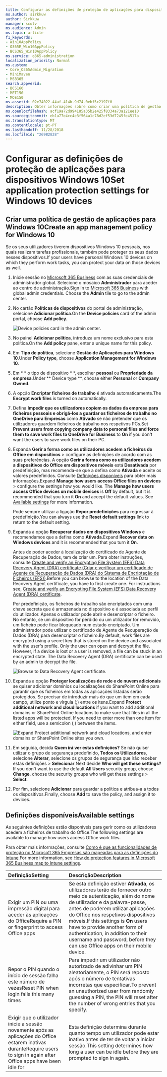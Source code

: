 ```yaml
---
title: Configurar as definições de proteção de aplicações para dispositivos Windows 10
ms.author: sirkkuw
author: Sirkkuw
manager: scotv
ms.audience: Admin
ms.topic: article
f1_keywords:
- Win10AppPolicy
- O365E_Win10AppPolicy
- BCS365_Win10AppPolicy
ms.service: o365-administration
localization_priority: Normal
ms.custom:
- Core_O365Admin_Migration
- MiniMaven
- MSB365
search.appverid:
- BCS160
- MET150
- MOE150
ms.assetid: 02e74022-44af-414b-9d74-0ebf5c2197f0
description: Obter informações sobre como criar uma política de gestão de aplicações e proteger os ficheiros de trabalho no Windows 10 dispositivos.
ms.openlocfilehash: acf19a72d994185a35b2e425f8334a73a121ee10
ms.sourcegitcommit: eb1a77e4cc4e8f564a1c78d2ef53d7245fe4517a
ms.translationtype: MT
ms.contentlocale: pt-PT
ms.lasthandoff: 11/28/2018
ms.locfileid: "26982828"
---
```

# <a name="set-application-protection-settings-for-windows-10-devices"></a><span data-ttu-id="86736-103">Configurar as definições de proteção de aplicações para dispositivos Windows 10</span><span class="sxs-lookup"><span data-stu-id="86736-103">Set application protection settings for Windows 10 devices</span></span>

## <a name="create-an-app-management-policy-for-windows-10"></a><span data-ttu-id="86736-104">Criar uma política de gestão de aplicações para Windows 10</span><span class="sxs-lookup"><span data-stu-id="86736-104">Create an app management policy for Windows 10</span></span>

<span data-ttu-id="86736-105">Se os seus utilizadores tiverem dispositivos Windows 10 pessoais, nos quais realizam tarefas profissionais, também pode proteger os seus dados nesses dispositivos.</span><span class="sxs-lookup"><span data-stu-id="86736-105">If your users have personal Windows 10 devices on which they perform work tasks, you can protect your data on those devices as well.</span></span>
  
1. <span data-ttu-id="86736-p101">Inicie sessão no [Microsoft 365 Business](https://portal.office.com) com as suas credenciais de administrador global. Selecione o mosaico **Administrador** para aceder ao centro de administração.</span><span class="sxs-lookup"><span data-stu-id="86736-p101">Sign in to [Microsoft 365 Business](https://portal.office.com) with global admin credentials. Choose the **Admin** tile to go to the admin center.</span></span> 
    
2. <span data-ttu-id="86736-108">No cartão **Políticas de dispositivos** do portal de administração, selecione **Adicionar política**.</span><span class="sxs-lookup"><span data-stu-id="86736-108">On the **Device policies** card of the admin portal, choose **Add policy**.</span></span>
    
    ![Device policies card in the admin center.](media/27c12b61-d112-4348-b557-4f3e46204797.png)
  
3. <span data-ttu-id="86736-110">No painel **Adicionar política**, introduza um nome exclusivo para esta política.</span><span class="sxs-lookup"><span data-stu-id="86736-110">On the **Add policy** pane, enter a unique name for this policy.</span></span> 
    
4. <span data-ttu-id="86736-111">Em **Tipo de política**, selecione **Gestão de Aplicações para Windows 10**.</span><span class="sxs-lookup"><span data-stu-id="86736-111">Under **Policy type**, choose **Application Management for Windows 10**.</span></span>
    
5. <span data-ttu-id="86736-112">Em \* \* o tipo de dispositivo \* \*, escolher **pessoal** ou **Propriedade da empresa**.</span><span class="sxs-lookup"><span data-stu-id="86736-112">Under \*\* Device type \*\*, choose either **Personal** or **Company Owned**.</span></span>
    
6. <span data-ttu-id="86736-113">A opção **Encriptar ficheiros de trabalho** é ativada automaticamente.</span><span class="sxs-lookup"><span data-stu-id="86736-113">The **Encrypt work files** is turned on automatically.</span></span> 
    
7. <span data-ttu-id="86736-114">Defina **Impedir que os utilizadores copiem os dados da empresa para ficheiros pessoais e obrigá-los a guardar os ficheiros de trabalho no OneDrive para Empresas** como **Ativado** se não pretender que os utilizadores guardem ficheiros de trabalho nos respetivos PCs.</span><span class="sxs-lookup"><span data-stu-id="86736-114">Set **Prevent users from copying company data to personal files and force them to save work files to OneDrive for Business** to **On** if you don't want the users to save work files on their PC.</span></span> 
    
8. <span data-ttu-id="86736-p102">Expanda **Gerir a forma como os utilizadores acedem a ficheiros do Office em dispositivos** \> configure as definições de acordo com as suas preferências. A opção **Gerir a forma como os utilizadores acedem a dispositivos do Office em dispositivos móveis** está **Desativada** por predefinição, mas recomenda-se que a defina como **Ativada** e aceite os valores predefinidos. Consulte [Definições disponíveis](protection-settings-for-windows-10-devices.md#bkmk_settings) para obter mais informações.</span><span class="sxs-lookup"><span data-stu-id="86736-p102">Expand **Manage how users access Office files on devices** \> configure the settings how you would like. The **Manage how users access Office devices on mobile devices** is **Off** by default, but it is recommended that you turn it **On** and accept the default values. See [Available settings](protection-settings-for-windows-10-devices.md#bkmk_settings) for more information.</span></span> 
    
    <span data-ttu-id="86736-118">Pode sempre utilizar a ligação **Repor predefinições** para regressar à predefinição.</span><span class="sxs-lookup"><span data-stu-id="86736-118">You can always use the **Reset default settings** link to return to the default setting.</span></span> 
    
9. <span data-ttu-id="86736-119">Expanda a opção **Recuperar dados em dispositivos Windows** e recomendamos que a defina como **Ativada**.</span><span class="sxs-lookup"><span data-stu-id="86736-119">Expand **Recover data on Windows devices** and it is recommended that you turn it **On**.</span></span>
    
    <span data-ttu-id="86736-p103">Antes de poder aceder à localização do certificado de Agente de Recuperação de Dados, tem de criar um. Para obter instruções, consulte [Create and verify an Encrypting File System (EFS) Data Recovery Agent (DRA) certificate (Criar e verificar um certificado de Agente de Recuperação de Dados (DRA) do Sistema de Encriptação de Ficheiros (EFS))](https://go.microsoft.com/fwlink/p/?linkid=853700).</span><span class="sxs-lookup"><span data-stu-id="86736-p103">Before you can browse to the location of the Data Recovery Agent certificate, you have to first create one. For instructions see, [Create and verify an Encrypting File System (EFS) Data Recovery Agent (DRA) certificate](https://go.microsoft.com/fwlink/p/?linkid=853700).</span></span>
    
    <span data-ttu-id="86736-p104">Por predefinição, os ficheiros de trabalho são encriptados com uma chave secreta que é armazenada no dispositivo e é associada ao perfil do utilizador. Apenas o utilizador pode abrir e desencriptar o ficheiro. No entanto, se um dispositivo for perdido ou um utilizador for removido, um ficheiro pode ficar bloqueado num estado encriptado. Um administrador pode utilizar o certificado de Agente de Recuperação de Dados (DRA) para desencriptar o ficheiro.</span><span class="sxs-lookup"><span data-stu-id="86736-p104">By default, work files are encrypted using a secret key that is stored on the device and associated with the user's profile. Only the user can open and decrypt the file. However, if a device is lost or a user is removed, a file can be stuck in an encrypted state. The Data Recovery Agent (DRA) certificate can be used by an admin to decrypt the file.</span></span>
    
    ![Browse to Data Recovery Agent certificate.](media/7d7d664f-b72f-4293-a3e7-d0fa7371366c.png)
  
10. <span data-ttu-id="86736-p105">Expanda a opção **Proteger localizações de rede e de nuvem adicionais** se quiser adicionar domínios ou localizações do SharePoint Online para garantir que os ficheiros em todas as aplicações listadas serão protegidos. Se precisar de introduzir mais do que um item em cada campo, utilize ponto e vírgula (;) entre os itens.</span><span class="sxs-lookup"><span data-stu-id="86736-p105">Expand **Protect additional network and cloud locations** if you want to add additional domains or SharePoint Online locations to make sure that files in all the listed apps will be protected. If you need to enter more than one item for either field, use a semicolon (;) between the items.</span></span> 
    
    ![Expand Protect additional network and cloud locations, and enter domains or SharePoint Online sites you own.](media/7afaa0c7-ba53-456d-8c61-312c45e09625.png)
  
11. <span data-ttu-id="86736-p106">Em seguida, decida **Quem irá ver estas definições?** Se não quiser utilizar o grupo de segurança predefinido, **Todos os Utilizadores**, selecione **Alterar**, selecione os grupos de segurança que irão receber estas definições \> **Selecionar**.</span><span class="sxs-lookup"><span data-stu-id="86736-p106">Next decide **Who will get these settings?** If you don't want to use the default **All Users** security group, choose **Change**, choose the security groups who will get these settings \> **Select**.</span></span>
    
12. <span data-ttu-id="86736-132">Por fim, selecione **Adicionar** para guardar a política e atribua-a a todos os dispositivos.</span><span class="sxs-lookup"><span data-stu-id="86736-132">Finally, choose **Add** to save the policy, and assign it to devices.</span></span> 
    
## <a name="available-settings"></a><span data-ttu-id="86736-133">Definições disponíveis</span><span class="sxs-lookup"><span data-stu-id="86736-133">Available settings</span></span>

<span data-ttu-id="86736-134">As seguintes definições estão disponíveis para gerir como os utilizadores acedem a ficheiros de trabalho do Office.</span><span class="sxs-lookup"><span data-stu-id="86736-134">The following settings are available to manage how users access Office work files.</span></span>
  
<span data-ttu-id="86736-135">Para obter mais informações, consulte [Como é que as funcionalidades de proteção no Microsoft 365 Empresas são mapeadas para as definições do Intune](map-protection-features-to-intune-settings.md).</span><span class="sxs-lookup"><span data-stu-id="86736-135">For more information, see [How do protection features in Microsoft 365 Business map to Intune settings](map-protection-features-to-intune-settings.md).</span></span>
  
|<span data-ttu-id="86736-136">**Definição**</span><span class="sxs-lookup"><span data-stu-id="86736-136">**Setting**</span></span>|<span data-ttu-id="86736-137">**Descrição**</span><span class="sxs-lookup"><span data-stu-id="86736-137">**Description**</span></span>|
|:-----|:-----|
|<span data-ttu-id="86736-138">Exigir um PIN ou uma impressão digital para aceder às aplicações do Office</span><span class="sxs-lookup"><span data-stu-id="86736-138">Require a PIN or fingerprint to access Office apps</span></span>  <br/> |<span data-ttu-id="86736-139">Se esta definição estiver **Ativada**, os utilizadores terão de fornecer outro meio de autenticação, além do nome de utilizador e da palavra-passe, antes de poderem utilizar aplicações do Office nos respetivos dispositivos móveis.</span><span class="sxs-lookup"><span data-stu-id="86736-139">If this settings is **On** users have to provide another form of authentication, in addition to their username and password, before they can use Office apps on their mobile device.</span></span>  <br/> |
|<span data-ttu-id="86736-140">Repor o PIN quando o início de sessão falha este número de vezes</span><span class="sxs-lookup"><span data-stu-id="86736-140">Reset PIN when login fails this many times</span></span>  <br/> |<span data-ttu-id="86736-141">Para impedir um utilizador não autorizado de adivinhar um PIN aleatoriamente, o PIN será reposto após o número de tentativas incorretas que especificar.</span><span class="sxs-lookup"><span data-stu-id="86736-141">To prevent an unauthorized user from randomly guessing a PIN, the PIN will reset after the number of wrong entries that you specify.</span></span>  <br/> |
|<span data-ttu-id="86736-142">Exigir que o utilizador inicie a sessão novamente após as aplicações do Office estarem inativas durante</span><span class="sxs-lookup"><span data-stu-id="86736-142">Require users to sign in again after Office apps have been idle for</span></span>  <br/> |<span data-ttu-id="86736-143">Esta definição determina durante quanto tempo um utilizador pode estar inativo antes de ter de voltar a iniciar sessão.</span><span class="sxs-lookup"><span data-stu-id="86736-143">This setting determines how long a user can be idle before they are prompted to sign in again.</span></span>  <br/> |
   


